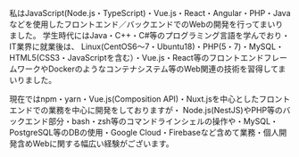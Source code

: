 私はJavaScript(Node.js・TypeScript)・Vue.js・React・Angular・PHP・Javaなどを使用したフロントエンド／バックエンドでのWebの開発を行ってまいりました。
学生時代にはJava・C++・C#等のプログラミング言語を学んでおり・IT業界に就業後は、
Linux(CentOS6〜7・Ubuntu18)・PHP(5・7)・MySQL・HTML5(CSS3・JavaScriptを含む）・Vue.js・React等のフロントエンドフレームワークやDockerのようなコンテナシステム等のWeb関連の技術を習得してまいりました。

現在ではnpm・yarn・Vue.js(Composition API)・Nuxt.jsを中心としたフロントエンドでの業務を中心に開発をしておりますが・
Node.js(NestJS)やPHP等のバックエンド部分・bash・zsh等のコマンドラインシェルの操作や・MySQL・PostgreSQL等のDBの使用・Google Cloud・Firebaseなど含めて業務・個人開発含めWebに関する幅広い経験がございます。
